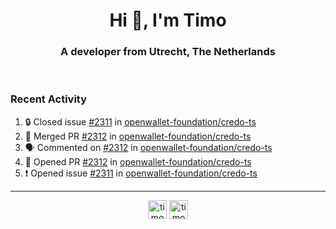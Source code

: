 <h1 align="center">Hi 👋, I'm Timo</h1>
<h3 align="center">A developer from Utrecht, The Netherlands</h3>
<br/>
<!-- https://github.com/rahuldkjain/github-profile-readme-generator --!>

<!--  <p align="left"><img src="https://github-readme-stats.vercel.app/api?username=timoglastra&show_icons=true&count_private=true&" alt="timoglastra" /></p> --!>

<!--
Github language stats
<p align="left"><img src="https://github-readme-stats.vercel.app/api/top-langs/?username=timoglastra&layout=compact" alt="timoglastra" /><p>
-->

<!-- Codestats language stats -->
<!-- <p align="left"><img src="https://codestats-readme.vercel.app/api/top-langs/?username=timoglastra&layout=compact&language_count=12" alt="timoglastra" /><p>    --!>
  
<h3>Recent Activity</h3>

<!--START_SECTION:activity-->
1. 🔒 Closed issue [#2311](https://github.com/openwallet-foundation/credo-ts/issues/2311) in [openwallet-foundation/credo-ts](https://github.com/openwallet-foundation/credo-ts)
2. 🎉 Merged PR [#2312](https://github.com/openwallet-foundation/credo-ts/pull/2312) in [openwallet-foundation/credo-ts](https://github.com/openwallet-foundation/credo-ts)
3. 🗣 Commented on [#2312](https://github.com/openwallet-foundation/credo-ts/pull/2312#issuecomment-2939788176) in [openwallet-foundation/credo-ts](https://github.com/openwallet-foundation/credo-ts)
4. 💪 Opened PR [#2312](https://github.com/openwallet-foundation/credo-ts/pull/2312) in [openwallet-foundation/credo-ts](https://github.com/openwallet-foundation/credo-ts)
5. ❗ Opened issue [#2311](https://github.com/openwallet-foundation/credo-ts/issues/2311) in [openwallet-foundation/credo-ts](https://github.com/openwallet-foundation/credo-ts)
<!--END_SECTION:activity-->

---

<p align="center">
<a href="https://twitter.com/timoglastra" target="blank"><img align="center" src="https://cdn.jsdelivr.net/npm/simple-icons@3.0.1/icons/twitter.svg" alt="timoglastra" height="30" width="30" /></a>
<a href="https://linkedin.com/in/timoglastra" target="blank"><img align="center" src="https://cdn.jsdelivr.net/npm/simple-icons@3.0.1/icons/linkedin.svg" alt="timoglastra" height="30" width="30" /></a>
</p>



